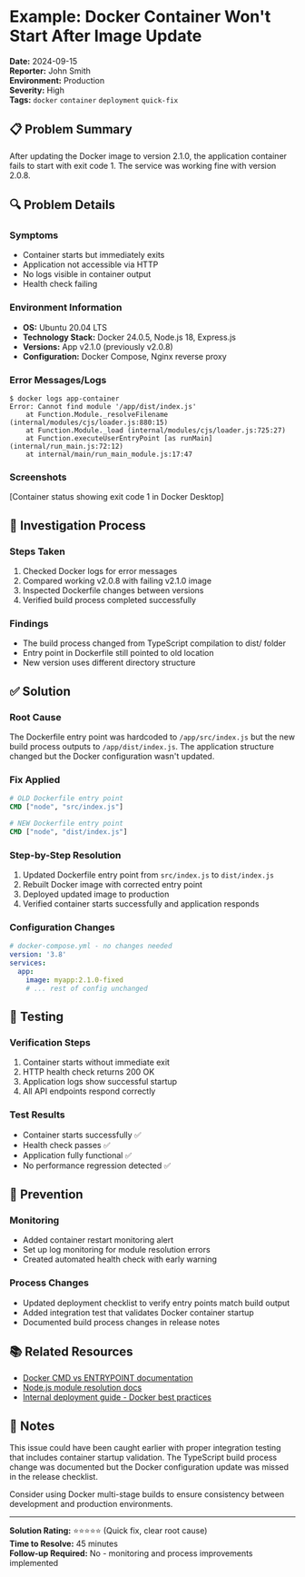 # Example: Docker Container Won't Start After Image Update

**Date:** 2024-09-15  
**Reporter:** John Smith  
**Environment:** Production  
**Severity:** High  
**Tags:** `docker` `container` `deployment` `quick-fix`

## 📋 Problem Summary

After updating the Docker image to version 2.1.0, the application container fails to start with exit code 1. The service was working fine with version 2.0.8.

## 🔍 Problem Details

### Symptoms
- Container starts but immediately exits
- Application not accessible via HTTP
- No logs visible in container output
- Health check failing

### Environment Information
- **OS:** Ubuntu 20.04 LTS
- **Technology Stack:** Docker 24.0.5, Node.js 18, Express.js
- **Versions:** App v2.1.0 (previously v2.0.8)
- **Configuration:** Docker Compose, Nginx reverse proxy

### Error Messages/Logs

```
$ docker logs app-container
Error: Cannot find module '/app/dist/index.js'
    at Function.Module._resolveFilename (internal/modules/cjs/loader.js:880:15)
    at Function.Module._load (internal/modules/cjs/loader.js:725:27)
    at Function.executeUserEntryPoint [as runMain] (internal/run_main.js:72:12)
    at internal/main/run_main_module.js:17:47
```

### Screenshots

[Container status showing exit code 1 in Docker Desktop]

## 🔧 Investigation Process

### Steps Taken
1. Checked Docker logs for error messages
2. Compared working v2.0.8 with failing v2.1.0 image
3. Inspected Dockerfile changes between versions
4. Verified build process completed successfully

### Findings
- The build process changed from TypeScript compilation to dist/ folder
- Entry point in Dockerfile still pointed to old location
- New version uses different directory structure

## ✅ Solution

### Root Cause
The Dockerfile entry point was hardcoded to `/app/src/index.js` but the new build process outputs to `/app/dist/index.js`. The application structure changed but the Docker configuration wasn't updated.

### Fix Applied

```dockerfile
# OLD Dockerfile entry point
CMD ["node", "src/index.js"]

# NEW Dockerfile entry point  
CMD ["node", "dist/index.js"]
```

### Step-by-Step Resolution
1. Updated Dockerfile entry point from `src/index.js` to `dist/index.js`
2. Rebuilt Docker image with corrected entry point
3. Deployed updated image to production
4. Verified container starts successfully and application responds

### Configuration Changes

```yaml
# docker-compose.yml - no changes needed
version: '3.8'
services:
  app:
    image: myapp:2.1.0-fixed
    # ... rest of config unchanged
```

## 🧪 Testing

### Verification Steps
1. Container starts without immediate exit
2. HTTP health check returns 200 OK
3. Application logs show successful startup
4. All API endpoints respond correctly

### Test Results
- Container starts successfully ✅
- Health check passes ✅  
- Application fully functional ✅
- No performance regression detected ✅

## 🚨 Prevention

### Monitoring
- Added container restart monitoring alert
- Set up log monitoring for module resolution errors
- Created automated health check with early warning

### Process Changes
- Updated deployment checklist to verify entry points match build output
- Added integration test that validates Docker container startup
- Documented build process changes in release notes

## 📚 Related Resources

- [Docker CMD vs ENTRYPOINT documentation](https://docs.docker.com/engine/reference/builder/#cmd)
- [Node.js module resolution docs](https://nodejs.org/api/modules.html#modules_module_resolution_algorithm)
- [Internal deployment guide - Docker best practices](https://company-wiki.com/docker-best-practices)

## 📝 Notes

This issue could have been caught earlier with proper integration testing that includes container startup validation. The TypeScript build process change was documented but the Docker configuration update was missed in the release checklist.

Consider using Docker multi-stage builds to ensure consistency between development and production environments.

---

**Solution Rating:** ⭐⭐⭐⭐⭐ (Quick fix, clear root cause)  
**Time to Resolve:** 45 minutes  
**Follow-up Required:** No - monitoring and process improvements implemented